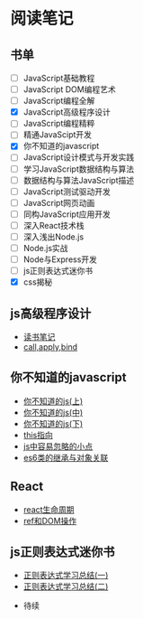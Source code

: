  #  阅读笔记 #
 
 ## 书单
  - [ ] JavaScript基础教程
  - [ ] JavaScript DOM编程艺术
  - [ ] JavaScript编程全解
  - [x] JavaScript高级程序设计
  - [ ] JavaScript编程精粹
  - [ ]  精通JavaScipt开发
  - [x] 你不知道的javascript
  - [ ] JavaScript设计模式与开发实践 
  - [ ] 学习JavaScript数据结构与算法
  - [ ] 数据结构与算法JavaScript描述
  - [ ] JavaScript测试驱动开发
  - [ ] JavaScript网页动画
  - [ ] 同构JavaScript应用开发
  - [ ] 深入React技术栈
  - [ ] 深入浅出Node.js
  - [ ] Node.js实战
  - [ ] Node与Express开发
  - [ ] js正则表达式迷你书
  - [x] css揭秘

## js高级程序设计

 * [读书笔记](https://github.com/LuoShengMen/StudyNotes/blob/master/readNotes/javascript%E9%AB%98%E7%BA%A7%E7%A8%8B%E5%BA%8F%E8%AE%BE%E8%AE%A1.md)
 * [call,apply,bind](https://github.com/LuoShengMen/StudyNotes/issues/28)
 
## 你不知道的javascript

 * [你不知道的js(上)](https://github.com/LuoShengMen/StudyNotes/blob/master/readNotes/%E4%BD%A0%E4%B8%8D%E7%9F%A5%E9%81%93%E7%9A%84javascript(%E4%B8%8A).md)
 * [你不知道的js(中)](https://github.com/LuoShengMen/StudyNotes/blob/master/readNotes/%E4%BD%A0%E4%B8%8D%E7%9F%A5%E9%81%93%E7%9A%84javascript(%E4%B8%AD).md)
 * [你不知道的js(下)](https://github.com/LuoShengMen/StudyNotes/issues/80)
 * [this指向](https://github.com/LuoShengMen/StudyNotes/issues/25)
 * [js中容易忽略的小点](https://github.com/LuoShengMen/StudyNotes/issues/26)
 * [es6类的继承与对象关联](https://github.com/LuoShengMen/StudyNotes/issues/27)
 
## React
 * [react生命周期](https://github.com/LuoShengMen/StudyNotes/issues/13)
 * [ref和DOM操作](https://github.com/LuoShengMen/StudyNotes/issues/14)

## js正则表达式迷你书
 * [正则表达式学习总结(一)](https://github.com/LuoShengMen/StudyNotes/issues/165)
 * [正则表达式学习总结(二)](https://github.com/LuoShengMen/StudyNotes/issues/166)

 - 待续

